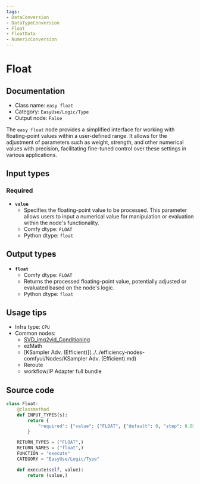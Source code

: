 ```yaml
---
tags:
- DataConversion
- DataTypeConversion
- Float
- FloatData
- NumericConversion
---
```


# Float
## Documentation
- Class name: `easy float`
- Category: `EasyUse/Logic/Type`
- Output node: `False`

The `easy float` node provides a simplified interface for working with floating-point values within a user-defined range. It allows for the adjustment of parameters such as weight, strength, and other numerical values with precision, facilitating fine-tuned control over these settings in various applications.
## Input types
### Required
- **`value`**
    - Specifies the floating-point value to be processed. This parameter allows users to input a numerical value for manipulation or evaluation within the node's functionality.
    - Comfy dtype: `FLOAT`
    - Python dtype: `float`
## Output types
- **`float`**
    - Comfy dtype: `FLOAT`
    - Returns the processed floating-point value, potentially adjusted or evaluated based on the node's logic.
    - Python dtype: `float`
## Usage tips
- Infra type: `CPU`
- Common nodes:
    - [SVD_img2vid_Conditioning](../../Comfy/Nodes/SVD_img2vid_Conditioning.md)
    - ezMath
    - [KSampler Adv. (Efficient)](../../efficiency-nodes-comfyui/Nodes/KSampler Adv. (Efficient).md)
    - Reroute
    - workflow/IP Adapter full bundle



## Source code
```python
class Float:
    @classmethod
    def INPUT_TYPES(s):
        return {
            "required": {"value": ("FLOAT", {"default": 0, "step": 0.01, "min": -999999, "max": 999999,})},
        }

    RETURN_TYPES = ("FLOAT",)
    RETURN_NAMES = ("float",)
    FUNCTION = "execute"
    CATEGORY = "EasyUse/Logic/Type"

    def execute(self, value):
        return (value,)

```
